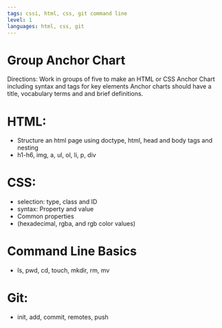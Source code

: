```yaml
---
tags: cssi, html, css, git command line
level: 1
languages: html, css, git
---
```

# Group Anchor Chart
Directions:  Work in groups of five  to make an HTML or CSS Anchor Chart including syntax and tags for key elements Anchor charts should have a title, vocabulary terms and and brief definitions.

# HTML:
+ Structure an html page using doctype, html, head and body tags and nesting
+ h1-h6, img, a, ul, ol, li, p, div
# CSS:
+ selection: type, class and ID
+ syntax: Property and value
+ Common properties
+ (hexadecimal, rgba, and rgb color values)
# Command Line Basics
+ ls, pwd, cd, touch, mkdir, rm, mv
# Git:
+ init, add, commit, remotes, push
